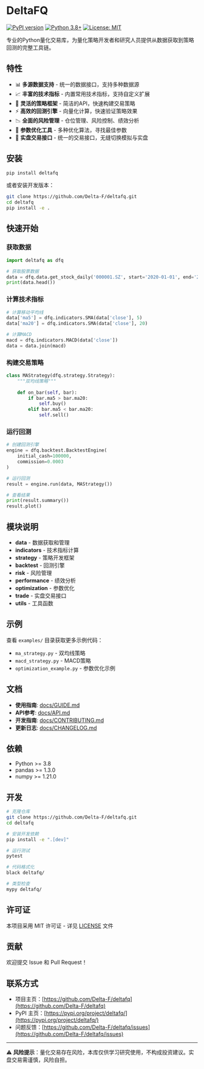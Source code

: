 # DeltaFQ

[![PyPI version](https://badge.fury.io/py/deltafq.svg)](https://badge.fury.io/py/deltafq)
[![Python 3.8+](https://img.shields.io/badge/python-3.8+-blue.svg)](https://www.python.org/downloads/)
[![License: MIT](https://img.shields.io/badge/License-MIT-yellow.svg)](https://opensource.org/licenses/MIT)

专业的Python量化交易库，为量化策略开发者和研究人员提供从数据获取到策略回测的完整工具链。

## 特性

- 📊 **多源数据支持** - 统一的数据接口，支持多种数据源
- 📈 **丰富的技术指标** - 内置常用技术指标，支持自定义扩展
- 🎯 **灵活的策略框架** - 简洁的API，快速构建交易策略
- ⚡ **高效的回测引擎** - 向量化计算，快速验证策略效果
- 📉 **全面的风险管理** - 仓位管理、风险控制、绩效分析
- 🔧 **参数优化工具** - 多种优化算法，寻找最佳参数
- 📱 **实盘交易接口** - 统一的交易接口，无缝切换模拟与实盘

## 安装

```bash
pip install deltafq
```

或者安装开发版本：

```bash
git clone https://github.com/Delta-F/deltafq.git
cd deltafq
pip install -e .
```

## 快速开始

### 获取数据

```python
import deltafq as dfq

# 获取股票数据
data = dfq.data.get_stock_daily('000001.SZ', start='2020-01-01', end='2023-12-31')
print(data.head())
```

### 计算技术指标

```python
# 计算移动平均线
data['ma5'] = dfq.indicators.SMA(data['close'], 5)
data['ma20'] = dfq.indicators.SMA(data['close'], 20)

# 计算MACD
macd = dfq.indicators.MACD(data['close'])
data = data.join(macd)
```

### 构建交易策略

```python
class MAStrategy(dfq.strategy.Strategy):
    """双均线策略"""
    
    def on_bar(self, bar):
        if bar.ma5 > bar.ma20:
            self.buy()
        elif bar.ma5 < bar.ma20:
            self.sell()
```

### 运行回测

```python
# 创建回测引擎
engine = dfq.backtest.BacktestEngine(
    initial_cash=100000,
    commission=0.0003
)

# 运行回测
result = engine.run(data, MAStrategy())

# 查看结果
print(result.summary())
result.plot()
```

## 模块说明

- **data** - 数据获取和管理
- **indicators** - 技术指标计算
- **strategy** - 策略开发框架
- **backtest** - 回测引擎
- **risk** - 风险管理
- **performance** - 绩效分析
- **optimization** - 参数优化
- **trade** - 实盘交易接口
- **utils** - 工具函数

## 示例

查看 `examples/` 目录获取更多示例代码：

- `ma_strategy.py` - 双均线策略
- `macd_strategy.py` - MACD策略
- `optimization_example.py` - 参数优化示例

## 文档

- **使用指南**: [docs/GUIDE.md](docs/GUIDE.md)
- **API参考**: [docs/API.md](docs/API.md)
- **开发指南**: [docs/CONTRIBUTING.md](docs/CONTRIBUTING.md)
- **更新日志**: [docs/CHANGELOG.md](docs/CHANGELOG.md)

## 依赖

- Python >= 3.8
- pandas >= 1.3.0
- numpy >= 1.21.0

## 开发

```bash
# 克隆仓库
git clone https://github.com/Delta-F/deltafq.git
cd deltafq

# 安装开发依赖
pip install -e ".[dev]"

# 运行测试
pytest

# 代码格式化
black deltafq/

# 类型检查
mypy deltafq/
```

## 许可证

本项目采用 MIT 许可证 - 详见 [LICENSE](LICENSE) 文件

## 贡献

欢迎提交 Issue 和 Pull Request！

## 联系方式

- 项目主页：[https://github.com/Delta-F/deltafq](https://github.com/Delta-F/deltafq)
- PyPI 主页：[https://pypi.org/project/deltafq/](https://pypi.org/project/deltafq/)
- 问题反馈：[https://github.com/Delta-F/deltafq/issues](https://github.com/Delta-F/deltafq/issues)

---

⚠️ **风险提示**：量化交易存在风险，本库仅供学习研究使用，不构成投资建议。实盘交易需谨慎，风险自担。
